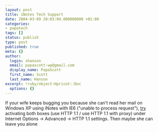 ```yaml
---
layout: post
title: iNotes Tech Support
date: 2004-03-09 20:03:04.000000000 +01:00
categories:
- papatech
tags: []
status: publish
type: post
published: true
meta: {}
author:
  login: shanson
  email: papascott-wp@gmail.com
  display_name: PapaScott
  first_name: Scott
  last_name: Hanson
excerpt: !ruby/object:Hpricot::Doc
  options: {}
---
```

<p>If your wife keeps bugging you because she can't read her mail on Windows XP using iNotes with IE6 ("unable to process request"), <a title="Lotus Notes: Please help! 'Error encountered retriving data' error in some web clients!" href="http://66.102.11.104/search?q=cache:eJ8EiWP4cn8J:www.experts-exchange.com/Applications/Email/Lotus_Notes/Q_20846007.html inotes mail refresh error %22http 1.1%22&hl=en&ie=UTF-8">try</a> activating both boxes (use HTTP 1.1 / use HTTP 1.1 with proxy) under Internet Options -> Advanced -> HTTP 1.1 settings. Then maybe she can leave you alone</p>
